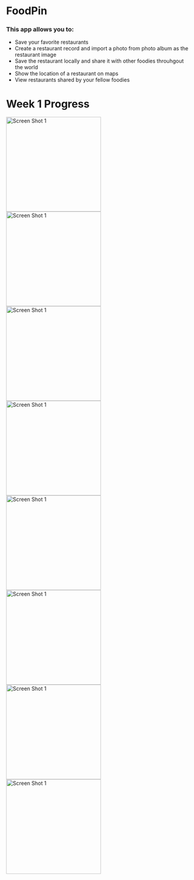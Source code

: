 # FoodPin
### This app allows you to:
- Save your favorite restaurants
- Create a restaurant record and import a photo from photo album
as the restaurant image
- Save the restaurant locally and share it with other foodies throuhgout the world
- Show the location of a restaurant on maps
- View restaurants shared by your fellow foodies

# Week 1 Progress
<img align="left" alt="Screen Shot 1" width="256px" src="https://user-images.githubusercontent.com/55524257/99321203-edeadc80-2832-11eb-8c61-64a642702b7a.png" />
<img align="left" alt="Screen Shot 1" width="256px" src="https://user-images.githubusercontent.com/55524257/99321239-fe02bc00-2832-11eb-9ce9-556e168c3c9a.png" />
<img align="left" alt="Screen Shot 1" width="256px" src="https://user-images.githubusercontent.com/55524257/99321265-0c50d800-2833-11eb-9271-07c464bc4837.png" />
<br />
<img align="left" alt="Screen Shot 1" width="256px" src="https://user-images.githubusercontent.com/55524257/99321315-268ab600-2833-11eb-8f32-dd6689285f34.png" />
<img align="left" alt="Screen Shot 1" width="256px" src="https://user-images.githubusercontent.com/55524257/99321346-3904ef80-2833-11eb-97a4-35ca7cdca249.png" />
<img align="left" alt="Screen Shot 1" width="256px" src="https://user-images.githubusercontent.com/55524257/99321380-4c17bf80-2833-11eb-9fff-c89ad4c8c282.png" />
<br />
<img align="left" alt="Screen Shot 1" width="256px" src="https://user-images.githubusercontent.com/55524257/99321401-5a65db80-2833-11eb-93ee-5ac0325055b6.png" />
<img align="left" alt="Screen Shot 1" width="256px" src="https://user-images.githubusercontent.com/55524257/99321433-6d78ab80-2833-11eb-848c-dd0439f15765.png" />

